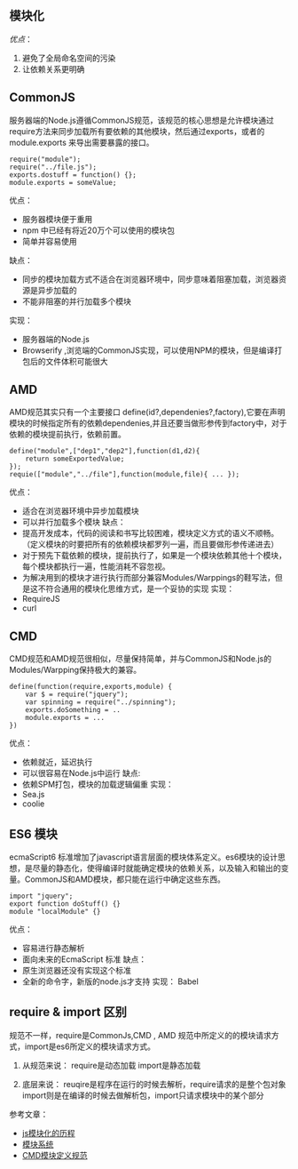 ## 模块化
*优点*：
1. 避免了全局命名空间的污染
2. 让依赖关系更明确

## CommonJS
服务器端的Node.js遵循CommonJS规范，该规范的核心思想是允许模块通过require方法来同步加载所有要依赖的其他模块，然后通过exports，或者的module.exports 来导出需要暴露的接口。
```
require("module");
require("../file.js");
exports.dostuff = function() {};
module.exports = someValue;
```
优点：
* 服务器模块便于重用
* npm 中已经有将近20万个可以使用的模块包
* 简单并容易使用

缺点：
* 同步的模块加载方式不适合在浏览器环境中，同步意味着阻塞加载，浏览器资源是异步加载的
* 不能非阻塞的并行加载多个模块

实现：
* 服务器端的Node.js
* Browserify ,浏览端的CommonJS实现，可以使用NPM的模块，但是编译打包后的文件体积可能很大


## AMD
AMD规范其实只有一个主要接口 define(id?,dependenies?,factory),它要在声明模块的时候指定所有的依赖dependenies,并且还要当做形参传到factory中，对于依赖的模块提前执行，依赖前置。
```
define("module",["dep1","dep2"],function(d1,d2){
	return someExportedValue;
});
requie(["module","../file"],function(module,file){ ... });
```
优点：
* 适合在浏览器环境中异步加载模块
* 可以并行加载多个模块
缺点：
* 提高开发成本，代码的阅读和书写比较困难，模块定义方式的语义不顺畅。（定义模块的时要把所有的依赖模块都罗列一遍，而且要做形参传递进去）
* 对于预先下载依赖的模块，提前执行了，如果是一个模块依赖其他十个模块，每个模块都执行一遍，性能消耗不容忽视。
* 为解决用到的模块才进行执行而部分兼容Modules/Warppings的鞋写法，但是这不符合通用的模块化思维方式，是一个妥协的实现
实现：
* RequireJS
* curl

## CMD
CMD规范和AMD规范很相似，尽量保持简单，并与CommonJS和Node.js的Modules/Warpping保持极大的兼容。
```
define(function(require,exports,module) {
	var $ = require("jquery");
	var spinning = require("../spinning");
	exports.doSomething = ..
	module.exports = ...
})
```
优点：
* 依赖就近，延迟执行
* 可以很容易在Node.js中运行
缺点:
* 依赖SPM打包，模块的加载逻辑偏重
实现：
* Sea.js
* coolie


## ES6 模块
ecmaScript6 标准增加了javascript语言层面的模块体系定义。es6模块的设计思想，是尽量的静态化，使得编译时就能确定模块的依赖关系，以及输入和输出的变量。CommonJS和AMD模块，都只能在运行中确定这些东西。
```
import "jquery";
export function doStuff() {}
module "localModule" {}
````
优点：
* 容易进行静态解析
* 面向未来的EcmaScript 标准
缺点：
* 原生浏览器还没有实现这个标准
* 全新的命令字，新版的node.js才支持
实现：
Babel


## require & import 区别
规范不一样，require是CommonJs,CMD , AMD 规范中所定义的的模块请求方式，import是es6所定义的模块请求方式。
1. 从规范来说：
require是动态加载
import是静态加载

2. 底层来说：
reuqire是程序在运行的时候去解析，require请求的是整个包对象
import则是在编译的时候去做解析包，import只请求模块中的某个部分















参考文章：
* [js模块化的历程](http://www.cnblogs.com/lvdabao/p/js-modules-develop.html#3614260)
* [模块系统](http://zhaoda.net/webpack-handbook/module-system.html)
* [CMD模块定义规范](https://github.com/seajs/seajs/issues/242)